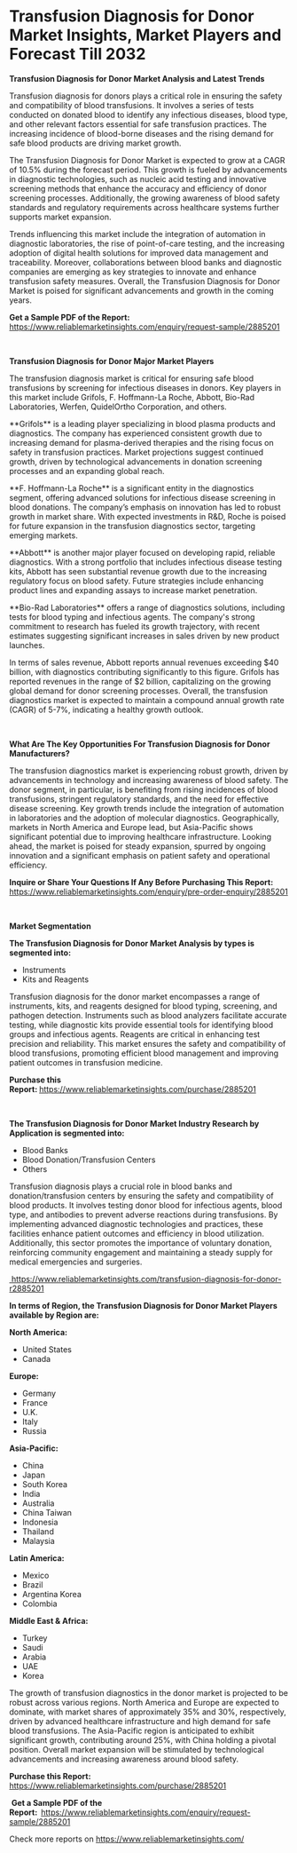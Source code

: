 <p><h1>Transfusion Diagnosis for Donor Market Insights, Market Players and Forecast Till 2032</h1></p><p><strong>Transfusion Diagnosis for Donor Market Analysis and Latest Trends</strong></p>
<p><p>Transfusion diagnosis for donors plays a critical role in ensuring the safety and compatibility of blood transfusions. It involves a series of tests conducted on donated blood to identify any infectious diseases, blood type, and other relevant factors essential for safe transfusion practices. The increasing incidence of blood-borne diseases and the rising demand for safe blood products are driving market growth.</p><p>The Transfusion Diagnosis for Donor Market is expected to grow at a CAGR of 10.5% during the forecast period. This growth is fueled by advancements in diagnostic technologies, such as nucleic acid testing and innovative screening methods that enhance the accuracy and efficiency of donor screening processes. Additionally, the growing awareness of blood safety standards and regulatory requirements across healthcare systems further supports market expansion.</p><p>Trends influencing this market include the integration of automation in diagnostic laboratories, the rise of point-of-care testing, and the increasing adoption of digital health solutions for improved data management and traceability. Moreover, collaborations between blood banks and diagnostic companies are emerging as key strategies to innovate and enhance transfusion safety measures. Overall, the Transfusion Diagnosis for Donor Market is poised for significant advancements and growth in the coming years.</p></p>
<p><strong>Get a Sample PDF of the Report:&nbsp;</strong> <a href="https://www.reliablemarketinsights.com/enquiry/request-sample/2885201?utm_campaign=2888&utm_medium=2&utm_source=Github&utm_content=ia&utm_term=13032025&utm_id=transfusion-diagnosis-for-donor">https://www.reliablemarketinsights.com/enquiry/request-sample/2885201</a></p>
<p>&nbsp;</p>
<p><strong>Transfusion Diagnosis for Donor Major Market Players</strong></p>
<p><p>The transfusion diagnosis market is critical for ensuring safe blood transfusions by screening for infectious diseases in donors. Key players in this market include Grifols, F. Hoffmann-La Roche, Abbott, Bio-Rad Laboratories, Werfen, QuidelOrtho Corporation, and others. </p><p>**Grifols** is a leading player specializing in blood plasma products and diagnostics. The company has experienced consistent growth due to increasing demand for plasma-derived therapies and the rising focus on safety in transfusion practices. Market projections suggest continued growth, driven by technological advancements in donation screening processes and an expanding global reach.</p><p>**F. Hoffmann-La Roche** is a significant entity in the diagnostics segment, offering advanced solutions for infectious disease screening in blood donations. The company’s emphasis on innovation has led to robust growth in market share. With expected investments in R&D, Roche is poised for future expansion in the transfusion diagnostics sector, targeting emerging markets.</p><p>**Abbott** is another major player focused on developing rapid, reliable diagnostics. With a strong portfolio that includes infectious disease testing kits, Abbott has seen substantial revenue growth due to the increasing regulatory focus on blood safety. Future strategies include enhancing product lines and expanding assays to increase market penetration.</p><p>**Bio-Rad Laboratories** offers a range of diagnostics solutions, including tests for blood typing and infectious agents. The company's strong commitment to research has fueled its growth trajectory, with recent estimates suggesting significant increases in sales driven by new product launches.</p><p>In terms of sales revenue, Abbott reports annual revenues exceeding $40 billion, with diagnostics contributing significantly to this figure. Grifols has reported revenues in the range of $2 billion, capitalizing on the growing global demand for donor screening processes. Overall, the transfusion diagnostics market is expected to maintain a compound annual growth rate (CAGR) of 5-7%, indicating a healthy growth outlook.</p></p>
<p>&nbsp;</p>
<p><strong>What Are The Key Opportunities For Transfusion Diagnosis for Donor Manufacturers?</strong></p>
<p><p>The transfusion diagnostics market is experiencing robust growth, driven by advancements in technology and increasing awareness of blood safety. The donor segment, in particular, is benefiting from rising incidences of blood transfusions, stringent regulatory standards, and the need for effective disease screening. Key growth trends include the integration of automation in laboratories and the adoption of molecular diagnostics. Geographically, markets in North America and Europe lead, but Asia-Pacific shows significant potential due to improving healthcare infrastructure. Looking ahead, the market is poised for steady expansion, spurred by ongoing innovation and a significant emphasis on patient safety and operational efficiency.</p></p>
<p><strong>Inquire or Share Your Questions If Any Before Purchasing This Report:</strong> <a href="https://www.reliablemarketinsights.com/enquiry/pre-order-enquiry/2885201?utm_campaign=2888&utm_medium=2&utm_source=Github&utm_content=ia&utm_term=13032025&utm_id=transfusion-diagnosis-for-donor">https://www.reliablemarketinsights.com/enquiry/pre-order-enquiry/2885201</a></p>
<p>&nbsp;</p>
<p><strong>Market Segmentation</strong></p>
<p><strong>The Transfusion Diagnosis for Donor Market Analysis by types is segmented into:</strong></p>
<p><ul><li> Instruments</li><li>Kits and Reagents </li></ul></p>
<p><p>Transfusion diagnosis for the donor market encompasses a range of instruments, kits, and reagents designed for blood typing, screening, and pathogen detection. Instruments such as blood analyzers facilitate accurate testing, while diagnostic kits provide essential tools for identifying blood groups and infectious agents. Reagents are critical in enhancing test precision and reliability. This market ensures the safety and compatibility of blood transfusions, promoting efficient blood management and improving patient outcomes in transfusion medicine.</p></p>
<p><strong>Purchase this Report:&nbsp;</strong><a href="https://www.reliablemarketinsights.com/purchase/2885201?utm_campaign=2888&utm_medium=2&utm_source=Github&utm_content=ia&utm_term=13032025&utm_id=transfusion-diagnosis-for-donor">https://www.reliablemarketinsights.com/purchase/2885201</a></p>
<p>&nbsp;</p>
<p><strong>The Transfusion Diagnosis for Donor Market Industry Research by Application is segmented into:</strong></p>
<p><ul><li> Blood Banks</li><li>Blood Donation/Transfusion Centers</li><li>Others </li></ul></p>
<p><p>Transfusion diagnosis plays a crucial role in blood banks and donation/transfusion centers by ensuring the safety and compatibility of blood products. It involves testing donor blood for infectious agents, blood type, and antibodies to prevent adverse reactions during transfusions. By implementing advanced diagnostic technologies and practices, these facilities enhance patient outcomes and efficiency in blood utilization. Additionally, this sector promotes the importance of voluntary donation, reinforcing community engagement and maintaining a steady supply for medical emergencies and surgeries.</p></p>
<p><a href="https://www.reliablemarketinsights.com/transfusion-diagnosis-for-donor-r2885201?utm_campaign=2888&utm_medium=2&utm_source=Github&utm_content=ia&utm_term=13032025&utm_id=transfusion-diagnosis-for-donor">&nbsp;https://www.reliablemarketinsights.com/transfusion-diagnosis-for-donor-r2885201</a></p>
<p><strong>In terms of Region, the Transfusion Diagnosis for Donor Market Players available by Region are:</strong></p>
<p>
    <p> <strong> North America: </strong>
        <ul>
            <li>United States</li>
            <li>Canada</li>
        </ul>
        </p> 
    <p> <strong> Europe: </strong>
        <ul>
            <li>Germany</li>
            <li>France</li>
            <li>U.K.</li>
            <li>Italy</li>
            <li>Russia</li>
        </ul>
        </p> 
    <p> <strong> Asia-Pacific: </strong>
        <ul>
            <li>China</li>
            <li>Japan</li>
            <li>South Korea</li>
            <li>India</li>
            <li>Australia</li>
            <li>China Taiwan</li>
            <li>Indonesia</li>
            <li>Thailand</li>
            <li>Malaysia</li>
        </ul>
        </p> 
    <p> <strong> Latin America: </strong>
        <ul>
            <li>Mexico</li>
            <li>Brazil</li>
            <li>Argentina Korea</li>
            <li>Colombia</li>
        </ul>
        </p> 
    <p> <strong> Middle East & Africa: </strong>
        <ul>
            <li>Turkey</li>
            <li>Saudi</li>
            <li>Arabia</li>
            <li>UAE</li>
            <li>Korea</li>
        </ul>
    </p>
    </p>
<p><p>The growth of transfusion diagnostics in the donor market is projected to be robust across various regions. North America and Europe are expected to dominate, with market shares of approximately 35% and 30%, respectively, driven by advanced healthcare infrastructure and high demand for safe blood transfusions. The Asia-Pacific region is anticipated to exhibit significant growth, contributing around 25%, with China holding a pivotal position. Overall market expansion will be stimulated by technological advancements and increasing awareness around blood safety.</p></p>
<p><strong>Purchase this Report: </strong><a href="https://www.reliablemarketinsights.com/purchase/2885201?utm_campaign=2888&utm_medium=2&utm_source=Github&utm_content=ia&utm_term=13032025&utm_id=transfusion-diagnosis-for-donor">https://www.reliablemarketinsights.com/purchase/2885201</a></p>
<p>&nbsp;<strong>Get a Sample PDF of the Report:&nbsp;&nbsp;</strong><a href="https://www.reliablemarketinsights.com/enquiry/request-sample/2885201?utm_campaign=2888&utm_medium=2&utm_source=Github&utm_content=ia&utm_term=13032025&utm_id=transfusion-diagnosis-for-donor">https://www.reliablemarketinsights.com/enquiry/request-sample/2885201</a></p>
<p><strong></strong></p>
<p>Check more reports on <a href="https://www.reliablemarketinsights.com/?utm_campaign=2888&utm_medium=2&utm_source=Github&utm_content=ia&utm_term=13032025&utm_id=transfusion-diagnosis-for-donor">https://www.reliablemarketinsights.com/</a></p>